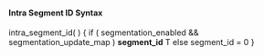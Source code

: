 #### Intra Segment ID Syntax

<div class="syntax">
intra_segment_id( ) {
    if ( segmentation_enabled && segmentation_update_map )
        <b>segment_id</b>                                                     T
    else
        segment_id = 0
}
</div>
